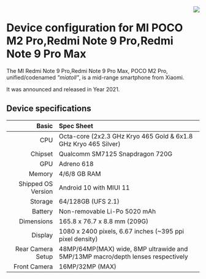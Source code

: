 <img src="https://fdn2.gsmarena.com/vv/bigpic/xiaomi-redmi-note-9-pro-global-.jpg" align="right" />

Device configuration for MI POCO M2 Pro,Redmi Note 9 Pro,Redmi Note 9 Pro Max
=============================================================================

The MI Redmi Note 9 Pro,Redmi Note 9 Pro Max, POCO M2 Pro, unified/codenamed _"miatoll"_, is a mid-range smartphone from Xiaomi.

It was announced and released in Year 2021.

## Device specifications

Basic   | Spec Sheet
-------:|:-------------------------
CPU     | Octa-core (2x2.3 GHz Kryo 465 Gold & 6x1.8 GHz Kryo 465 Silver)
Chipset | Qualcomm SM7125 Snapdragon 720G
GPU     | Adreno 618
Memory  | 4/6/8 GB RAM
Shipped OS Version | Android 10 with MIUI 11
Storage | 64/128GB (UFS 2.1)
Battery | Non-removable Li-Po 5020 mAh
Dimensions | 165.8 x 76.7 x 8.8 mm (209G)
Display | 1080 x 2400 pixels, 6.67 inches (~395 ppi pixel density)
Rear Camera Setup | 48MP/64MP(MAX) wide, 8MP ultrawide and 5MP/13MP macro/depth lenses respectively
Front Camera | 16MP/32MP (MAX)